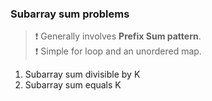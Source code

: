 ### Subarray sum problems
> ❗ Generally involves **Prefix Sum pattern**.  
> ❗ Simple for loop and an unordered map.

1. Subarray sum divisible by K
2. Subarray sum equals K


